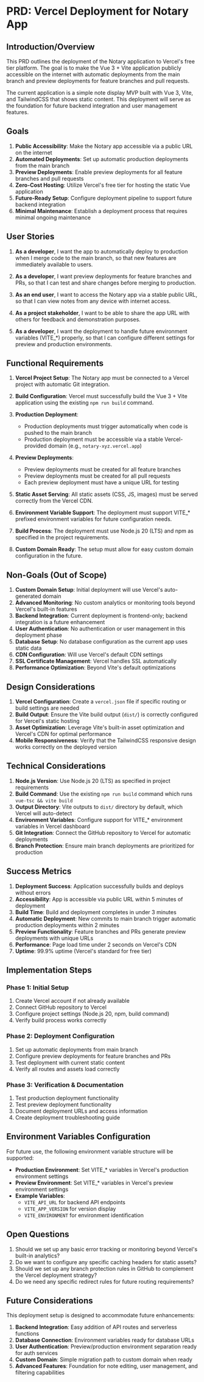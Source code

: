 # PRD: Vercel Deployment for Notary App

## Introduction/Overview

This PRD outlines the deployment of the Notary application to Vercel's free tier platform. The goal is to make the Vue 3 + Vite application publicly accessible on the internet with automatic deployments from the main branch and preview deployments for feature branches and pull requests.

The current application is a simple note display MVP built with Vue 3, Vite, and TailwindCSS that shows static content. This deployment will serve as the foundation for future backend integration and user management features.

## Goals

1. **Public Accessibility**: Make the Notary app accessible via a public URL on the internet
2. **Automated Deployments**: Set up automatic production deployments from the main branch
3. **Preview Deployments**: Enable preview deployments for all feature branches and pull requests
4. **Zero-Cost Hosting**: Utilize Vercel's free tier for hosting the static Vue application
5. **Future-Ready Setup**: Configure deployment pipeline to support future backend integration
6. **Minimal Maintenance**: Establish a deployment process that requires minimal ongoing maintenance

## User Stories

1. **As a developer**, I want the app to automatically deploy to production when I merge code to the main branch, so that new features are immediately available to users.

2. **As a developer**, I want preview deployments for feature branches and PRs, so that I can test and share changes before merging to production.

3. **As an end user**, I want to access the Notary app via a stable public URL, so that I can view notes from any device with internet access.

4. **As a project stakeholder**, I want to be able to share the app URL with others for feedback and demonstration purposes.

5. **As a developer**, I want the deployment to handle future environment variables (VITE_*) properly, so that I can configure different settings for preview and production environments.

## Functional Requirements

1. **Vercel Project Setup**: The Notary app must be connected to a Vercel project with automatic Git integration.

2. **Build Configuration**: Vercel must successfully build the Vue 3 + Vite application using the existing `npm run build` command.

3. **Production Deployment**: 
   - Production deployments must trigger automatically when code is pushed to the main branch
   - Production deployment must be accessible via a stable Vercel-provided domain (e.g., `notary-xyz.vercel.app`)

4. **Preview Deployments**:
   - Preview deployments must be created for all feature branches
   - Preview deployments must be created for all pull requests
   - Each preview deployment must have a unique URL for testing

5. **Static Asset Serving**: All static assets (CSS, JS, images) must be served correctly from the Vercel CDN.

6. **Environment Variable Support**: The deployment must support VITE_* prefixed environment variables for future configuration needs.

7. **Build Process**: The deployment must use Node.js 20 (LTS) and npm as specified in the project requirements.

8. **Custom Domain Ready**: The setup must allow for easy custom domain configuration in the future.

## Non-Goals (Out of Scope)

1. **Custom Domain Setup**: Initial deployment will use Vercel's auto-generated domain
2. **Advanced Monitoring**: No custom analytics or monitoring tools beyond Vercel's built-in features
3. **Backend Integration**: Current deployment is frontend-only; backend integration is a future enhancement
4. **User Authentication**: No authentication or user management in this deployment phase
5. **Database Setup**: No database configuration as the current app uses static data
6. **CDN Configuration**: Will use Vercel's default CDN settings
7. **SSL Certificate Management**: Vercel handles SSL automatically
8. **Performance Optimization**: Beyond Vite's default optimizations

## Design Considerations

1. **Vercel Configuration**: Create a `vercel.json` file if specific routing or build settings are needed
2. **Build Output**: Ensure the Vite build output (`dist/`) is correctly configured for Vercel's static hosting
3. **Asset Optimization**: Leverage Vite's built-in asset optimization and Vercel's CDN for optimal performance
4. **Mobile Responsiveness**: Verify that the TailwindCSS responsive design works correctly on the deployed version

## Technical Considerations

1. **Node.js Version**: Use Node.js 20 (LTS) as specified in project requirements
2. **Build Command**: Use the existing `npm run build` command which runs `vue-tsc && vite build`
3. **Output Directory**: Vite outputs to `dist/` directory by default, which Vercel will auto-detect
4. **Environment Variables**: Configure support for VITE_* environment variables in Vercel dashboard
5. **Git Integration**: Connect the GitHub repository to Vercel for automatic deployments
6. **Branch Protection**: Ensure main branch deployments are prioritized for production

## Success Metrics

1. **Deployment Success**: Application successfully builds and deploys without errors
2. **Accessibility**: App is accessible via public URL within 5 minutes of deployment
3. **Build Time**: Build and deployment completes in under 3 minutes
4. **Automatic Deployment**: New commits to main branch trigger automatic production deployments within 2 minutes
5. **Preview Functionality**: Feature branches and PRs generate preview deployments with unique URLs
6. **Performance**: Page load time under 2 seconds on Vercel's CDN
7. **Uptime**: 99.9% uptime (Vercel's standard for free tier)

## Implementation Steps

### Phase 1: Initial Setup
1. Create Vercel account if not already available
2. Connect GitHub repository to Vercel
3. Configure project settings (Node.js 20, npm, build command)
4. Verify build process works correctly

### Phase 2: Deployment Configuration
1. Set up automatic deployments from main branch
2. Configure preview deployments for feature branches and PRs
3. Test deployment with current static content
4. Verify all routes and assets load correctly

### Phase 3: Verification & Documentation
1. Test production deployment functionality
2. Test preview deployment functionality
3. Document deployment URLs and access information
4. Create deployment troubleshooting guide

## Environment Variables Configuration

For future use, the following environment variable structure will be supported:

- **Production Environment**: Set VITE_* variables in Vercel's production environment settings
- **Preview Environment**: Set VITE_* variables in Vercel's preview environment settings
- **Example Variables**: 
  - `VITE_API_URL` for backend API endpoints
  - `VITE_APP_VERSION` for version display
  - `VITE_ENVIRONMENT` for environment identification

## Open Questions

1. Should we set up any basic error tracking or monitoring beyond Vercel's built-in analytics?
2. Do we want to configure any specific caching headers for static assets?
3. Should we set up any branch protection rules in GitHub to complement the Vercel deployment strategy?
4. Do we need any specific redirect rules for future routing requirements?

## Future Considerations

This deployment setup is designed to accommodate future enhancements:

1. **Backend Integration**: Easy addition of API routes and serverless functions
2. **Database Connection**: Environment variables ready for database URLs
3. **User Authentication**: Preview/production environment separation ready for auth services
4. **Custom Domain**: Simple migration path to custom domain when ready
5. **Advanced Features**: Foundation for note editing, user management, and filtering capabilities
